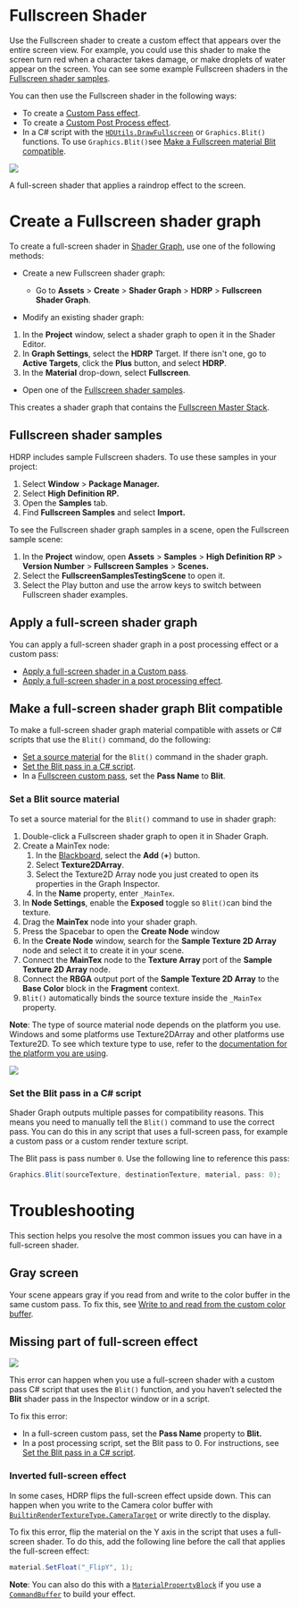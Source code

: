 # Fullscreen Shader

Use the Fullscreen shader to create a custom effect that appears over the entire screen view. For example, you could use this shader to make the screen turn red when a character takes damage, or make droplets of water appear on the screen. You can see some example Fullscreen shaders in the [Fullscreen shader samples](#fullscreen-samples).

You can then use the Fullscreen shader in the following ways: 

- To create a [Custom Pass effect](custom-pass-creating.md#material-from-fullscreen-shadergraph).
- To create a [Custom Post Process effect](Custom-Post-Process.md#custom-postprocessing-fullscreen).
- In a C# script with the [`HDUtils.DrawFullscreen`](https://docs.unity3d.com/Packages/com.unity.render-pipelines.high-definition@15.0/api/UnityEngine.Rendering.HighDefinition.HDUtils.html) or `Graphics.Blit()` functions. To use `Graphics.Blit()`see [Make a Fullscreen material Blit compatible](#fullscreen-blit-compatible).

![](Images/Fullscreen-shader-rain.png)

A full-screen shader that applies a raindrop effect to the screen.

<a name="create-fullscreen-shadergraph"></a>

# Create a Fullscreen shader graph

To create a full-screen shader in [Shader Graph](https://docs.unity3d.com/Packages/com.unity.shadergraph@latest/index.html?subfolder=/manual/First-Shader-Graph.html), use one of the following methods: 

- Create a new Fullscreen shader graph:

   - Go to **Assets** > **Create** > **Shader Graph** > **HDRP** > **Fullscreen Shader Graph**.

- Modify an existing shader graph:

1. In the **Project** window, select a shader graph to open it in the Shader Editor.
2. In **Graph Settings**, select the **HDRP** Target. If there isn't one, go to **Active Targets**, click the **Plus** button, and select **HDRP**.
3. In the **Material** drop-down, select **Fullscreen**.

- Open one of the [Fullscreen shader samples](#fullscreen-samples).

This creates a shader graph that contains the [Fullscreen Master Stack](master-stack-fullscreen.md).

<a name="fullscreen-samples"></a>

## Fullscreen shader samples

HDRP includes sample Fullscreen shaders. To use these samples in your project: 

1. Select **Window** > **Package Manager.**
2. Select **High Definition RP.**
3. Open the **Samples** tab.
4. Find **Fullscreen Samples** and select **Import.**

To see the Fullscreen shader graph samples in a scene, open the Fullscreen sample scene: 

1. In the **Project** window, open **Assets** > **Samples** > **High Definition RP** > **Version Number** > **Fullscreen Samples** > **Scenes.**
2. Select the **FullscreenSamplesTestingScene** to open it.
3. Select the Play button and use the arrow keys to switch between Fullscreen shader examples.

<a name="apply-fullscreen-shader"></a>

## Apply a full-screen shader graph

You can apply a full-screen shader graph in a post processing effect or a custom pass:

- [Apply a full-screen shader in a Custom pass](custom-pass-creating.md#material-from-fullscreen-custompass).
- [Apply a full-screen shader in a post processing effect](Custom-Post-Process.md#apply-custom-postprocess).

<a name="fullscreen-blit-compatible"></a>

## Make a full-screen shader graph Blit compatible

To make a full-screen shader graph material compatible with assets or C# scripts that use the `Blit()` command, do the following: 

- [Set a source material](#fullscreen-set-blit-source) for the `Blit()` command in the shader graph.
- [Set the Blit pass in a C# script](#fullscreen-set-blit-script).
- In a [Fullscreen custom pass](Custom-Pass-Creating.md#Full-Screen-Custom-Pass), set the **Pass Name** to **Blit**.

<a name="fullscreen-set-blit-source"></a>

### Set a Blit source material

To set a source material for the `Blit()` command to use in shader graph:

1. Double-click a Fullscreen shader graph to open it in Shader Graph.
2. Create a MainTex node:
   1. In the [Blackboard](https://docs.unity3d.com/Packages/com.unity.shadergraph@15.0/manual/Blackboard.html), select the **Add** (**+**) button.
   2. Select **Texture2DArray**.
   3. Select the Texture2D Array node you just created to open its properties in the Graph Inspector.
   4. In the **Name** property, enter `_MainTex`.
5. In **Node Settings**, enable the **Exposed** toggle so `Blit()`can bind the texture.
4. Drag the **MainTex** node into your shader graph. 
5. Press the Spacebar to open the **Create Node** window
6. In the **Create Node** window, search for the **Sample Texture 2D Array** node and select it to create it in your scene.
7. Connect the **MainTex** node to the **Texture Array** port of the **Sample Texture 2D Array** node.
8. Connect the **RBGA** output port of the **Sample Texture 2D Array** to the **Base Color** block in the **Fragment** context.
9. `Blit()` automatically binds the source texture inside the `_MainTex` property.

**Note**: The type of source material node depends on the platform you use. Windows and some platforms use Texture2DArray and other platforms use Texture2D. To see which texture type to use, refer to the [documentation for the platform you are using](https://docs.unity3d.com/Manual/PlatformSpecific.html).

![](Images/FS_SampleTex2DArray.png)

<a name="fullscreen-set-blit-script"></a>

### Set the Blit pass in a C# script

Shader Graph outputs multiple passes for compatibility reasons. This means you need to manually tell the `Blit()` command to use the correct pass. You can do this in any script that uses a full-screen pass, for example a custom pass or a custom render texture script.

The Blit pass is pass number `0`. Use the following line to reference this pass:

```c#
Graphics.Blit(sourceTexture, destinationTexture, material, pass: 0);
```

# Troubleshooting

This section helps you resolve the most common issues you can have in a full-screen shader.

## Gray screen

Your scene appears gray if you read from and write to the color buffer in the same custom pass. To fix this, see [Write to and read from the custom color buffer](Custom-Pass-Creating.md#readwrite-color-buffer).

## Missing part of full-screen effect 

![](Images/fullscreen_troubleshooting_1.png)

This error can happen when you use a full-screen shader with a custom pass C# script that uses the `Blit()` function, and you haven’t selected the **Blit** shader pass in the Inspector window or in a script. 

To fix this error:

- In a full-screen custom pass, set the **Pass Name** property to **Blit.**
- In a post processing script, set the Blit pass to 0. For instructions, see [Set the Blit pass in a C# script](#fullscreen-set-blit-script).

### Inverted full-screen effect

In some cases, HDRP flips the full-screen effect upside down. This can happen when you write to the Camera color buffer with [`BuiltinRenderTextureType.CameraTarget`](https://docs.unity3d.com/ScriptReference/Rendering.BuiltinRenderTextureType.CameraTarget.html) or write directly to the display.

To fix this error, flip the material on the Y axis in the script that uses a full-screen shader. To do this, add the following line before the call that applies the full-screen effect:

```C#
material.SetFloat("_FlipY", 1);
```

**Note**: You can also do this with a [`MaterialPropertyBlock`](https://docs.unity3d.com/ScriptReference/MaterialPropertyBlock.html) if you use a [`CommandBuffer`](https://docs.unity3d.com/ScriptReference/Rendering.CommandBuffer.html) to build your effect.
